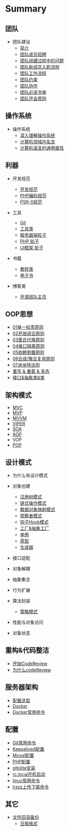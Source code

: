 # Summary

## 团队

* 团队建设
  * [简介](README.md)
  * [团队成员招聘](tuan_dui_cheng_yuan_zhao_pin.md)
  * [团队组建过程中的问题](tuan_dui_zu_jian_guo_cheng_zhong_de_wen_ti.md)
  * [团队新成员入职流程](tuan_dui_xin_cheng_yuan_ru_zhi_liu_cheng.md)
  * [团队工作流程](ren_wu_fen_jie_he_guan_li.md)
  * [团队约束](tuan_dui_yue_shu.md)
  * [团队协作](tuan_dui_xie_zuo.md)
  * [团队必读书单](tuan_dui_bi_du_shu_dan.md)
  * [团队开会原则](tuan_dui_kai_yuan_yuan_ze.md)

## 操作系统
* 操作系统
  * [深入理解操作系统](shen_ru_li_jie_cao_zuo_xi_tong.md)
  * [计算机领域内名言](ji_suan_ji_ling_yu_nei_ji_tang.md)
  * [计算机语言的通用属性](ji_suan_ji_yu_yan_de_tong_yong_shu_xing.md)

## 利器
* 开发规范
  * [开发规范](kai_fa_gui_fan.md)
  * [PHP编码规范](phpbian_ma_gui_fan.md)
  * [PSR-0规范](psr-0gui_fan.md)
  
* 工具
  * [Git](git.md)
  * [工具类](gong_ju_lei.md)
  * [服务器端轮子](fu_wu_qi_duan_lun_zi.md)
  * [PHP 轮子](php_lun_zi.md)
  * [UI框架 轮子](uikuang_jia_lun_zi.md)


* 书籍
  * [教程类](jiao_cheng_lei.md)
  * [电子书](dian_zi_shu.md)
  
* 博客类
  * [开源团队主页](kai_yuan_tuan_dui_zhu_ye.md)



## OOP思想

* [01单一权责原则](dan_yi_quan_ze_yuan_ze.md)
* [02开放闭合原则](kai_fang_bi_he_yuan_ze.md)
* [03里氏代换原则](03li_shi_dai_huan_yuan_ze.md)
* [04接口隔离原则](04jie_kou_ge_li_yuan_ze.md)
* [05依赖倒置原则](05yi_lai_dao_zhi_yuan_ze.md)
* [06合成/聚合复用原则](06he_6210_ju_he_fu_yong_yuan_ze.md)
* [07迪米特法则](07di_mi_te_fa_ze.md)
* [重写 & 重载 & 多态](01_zhong_xie_&_zhong_zai_&_duo_tai.md)
* [接口&抽象类&类](03_jie_53e326_chou_xiang_7c7b26_lei.md)

## 架构模式

* [MVC](mvc.md)
* [MVP](mvp.md)
* [MVVM](mvvm.md)
* [VIPER](viper.md)
* [SOA](soa.md)
* [AOP](aop.md)
* VOP
* [POP](pop.md)

## 设计模式
* 为什么有设计模式
* 对象创建
  * [注册树模式](01_zhu_ce_shu_mo_shi.md)
  * [链式操作模式](02_lian_shi_cao_zuo_mo_shi.md)
  * [数据对象映射模式](03_shu_ju_dui_xiang_ying_she_mo_shi_ff0d_orm.md)
  * [观察者模式](guan_cha_zhe_mo_shi.md)
  * [钩子Hook模式](04_gou_zi_hook_mo_shi.md)
  * [工厂&抽象工厂](gong_538226_chou_xiang_gong_chang.md)
  * [单例](03-02_dan_li.md)
  * [原型](yuan_xing.md)
  * [生成器](sheng_cheng_qi.md)

* 接口适配
* 对象解耦
* 抽象集合
* 行为扩展
* 算法封装
  * [策略模式](01_ce_lve_mo_shi.md)
* 性能与对象访问
* 对象状态

## 重构&代码整洁
* [开始CodeReview](kai_shi_codereview.md)
* [为什么codeReview](wei_shi_yao_codereview.md)

## 服务器架构

* [配置选型](pei_zhi_xuan_xing.md)
* [Docker](docker.md)
* [Docker常用命令](dockerchang_yong_ming_ling.md)

## 配置
  * [Git常用命令](gitchang_yong_ming_ling.md)
  * [Keepalived配置](keepalivedpei_zhi.md)
  * [Mysql配置](mysql.md)
  * [PHP配置](phppei_zhi.md)
  * [gitolite安装](gitilitean_zhuang.md)
  * [rc.local开机启动](rclocalkai_ji_qi_dong.md)
  * [linux常用命令](linuxchang_yong_ming_ling.md)
  * [lrzsz上传下载命令](lrzszshang_chuan_xia_zai_ming_ling.md)

## 其它

* [文件回滚备份](wen_jian_hui_gun_bei_fen.md)
  * [日报格式](styles/日报格式/README.md)

